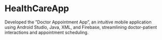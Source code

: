 # HealthCareApp
Developed the ”Doctor Appointment App”, an intuitive mobile application using Android Studio, Java, XML, and Firebase, streamlining doctor-patient interactions and appointment scheduling.
